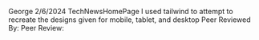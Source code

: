 George
2/6/2024
TechNewsHomePage
I used tailwind to attempt to recreate the designs given for mobile, tablet, and desktop
Peer Reviewed By: 
Peer Review: 